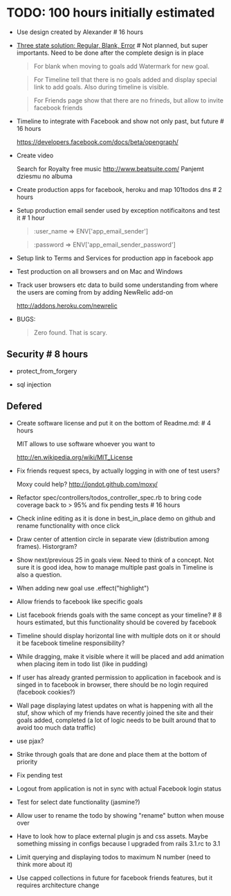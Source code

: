 # TODO: 100 hours initially estimated

*   Use design created by Alexander # 16 hours

*   [Three state solution: Regular, Blank, Error](http://gettingreal.37signals.com/ch09_Three_State_Solution.php) # Not planned, but super importants. Need to be done after the complete design is in place
    
    >For blank when moving to  goals add Watermark for new goal.
    
    >For Timeline tell that there is no goals added and display special link to add goals. Also during timeline is visible.
    
    >For Friends page show that there are no frineds, but allow to invite facebook friends

*   Timeline to integrate with Facebook and show not only past, but future # 16 hours

    https://developers.facebook.com/docs/beta/opengraph/

*   Create video

    Search for Royalty free music
    http://www.beatsuite.com/
    Panjemt dziesmu no albuma
 
*   Create production apps for facebook, heroku and map 101todos dns # 2 hours

*   Setup production email sender used by exception notificaitons and test it # 1 hour
    
    >:user_name            => ENV['app_email_sender']
    
    >:password             => ENV['app_email_sender_password']
    
*   Setup link to Terms and Services for production app in facebook app

*   Test production on all browsers and on Mac and Windows

*   Track user browsers etc data to build some understanding from where the users are coming from by adding NewRelic add-on
    
    http://addons.heroku.com/newrelic

*   BUGS:
    
    > Zero found. That is scary.
    
## Security # 8 hours

*   protect_from_forgery

*   sql injection

## Defered

*   Create software license and put it on the bottom of Readme.md: # 4 hours

    MIT allows to use software whoever you want to

    http://en.wikipedia.org/wiki/MIT_License

*   Fix friends request specs, by actually logging in with one of test users?
    
    Moxy could help? http://jondot.github.com/moxy/

*   Refactor spec/controllers/todos_controller_spec.rb to bring code coverage back to > 95% and fix pending tests # 16 hours 

*   Check inline editing as it is done in best_in_place demo on github and rename functionality with once click

*   Draw center of attention circle in separate view (distribution among frames). Historgram?

*   Show next/previous 25 in goals view. Need to think of a concept. Not sure it is good idea, how to manage multiple past goals in Timeline is also a question.

*   When adding new goal use .effect("highlight")

*   Allow friends to facebook like specific goals

*   List facebook friends goals with the same concept as your timeline? # 8 hours estimated, but this functionality should be covered by facebook

*   Timeline should display horizontal line with multiple dots on it or should it be facebook timeline responsibility?

*   While dragging, make it visible where it will be placed and add animation when placing item in todo list (like in pudding)

*   If user has already granted permission to application in facebook and is singed in to facebook in browser, there should be no login required (facebook cookies?)

*   Wall page displaying latest updates on what is happening with all the stuf, show which of my friends have recently joined the site and their goals added, completed (a lot of logic needs to be built around that to avoid too much data traffic)

*   use pjax?

*   Strike through goals that are done and place them at the bottom of priority

*   Fix pending test

*   Logout from application is not in sync with actual Facebook login status

*   Test for select date functionality (jasmine?)

*   Allow user to rename the todo by showing "rename" button when mouse over

*   Have to look how to place external plugin js and css assets. Maybe something missing in configs because I upgraded from rails 3.1.rc to 3.1

*   Limit querying and displaying todos to maximum N number (need to think more about it)

*   Use capped collections in future for facebook friends features, but it requires architecture change

